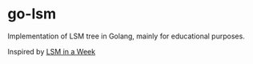 # go-lsm
Implementation of LSM tree in Golang, mainly for educational purposes. 

Inspired by [LSM in a Week](https://skyzh.github.io/mini-lsm/00-preface.html)